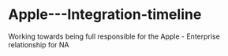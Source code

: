 # Apple---Integration-timeline
Working towards being full responsible for the Apple - Enterprise relationship for NA
